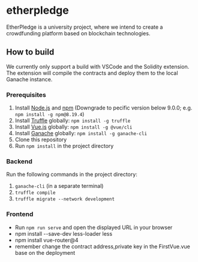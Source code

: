 # etherpledge
EtherPledge is a university project, where we intend to create a crowdfunding platform based on blockchain technologies.

## How to build
We currently only support a build with VSCode and the Solidity extension. The extension will compile the contracts and deploy them to the local Ganache instance.

### Prerequisites
1. Install [Node.js](https://nodejs.org/en/) and [npm](https://www.npmjs.com/) (Downgrade to pecific version below 9.0.0; e.g. ``npm install -g npm@8.19.4``)
2. Install [Truffle](http://truffleframework.com/) globally: `npm install -g truffle`
3. Install [Vue.js](https://vuejs.org/) globally: `npm install -g @vue/cli`
4. Install [Ganache](http://truffleframework.com/ganache/) globally: ``npm install -g ganache-cli``
5. Clone this repository
6. Run `npm install` in the project directory

### Backend
Run the following commands in the project directory:
1. ``ganache-cli`` (in a separate terminal)
2. ``truffle compile``
3. ``truffle migrate --network development``

### Frontend
- Run ``npm run serve`` and open the displayed URL in your browser
- npm install --save-dev less-loader less
- npm install vue-router@4
- remember change the contract address,private key in the FirstVue.vue base on the deployment
